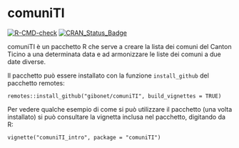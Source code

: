 # comuniTI

[![R-CMD-check](https://github.com/gibonet/comuniTI/actions/workflows/R-CMD-check.yaml/badge.svg)](https://github.com/gibonet/comuniTI/actions/workflows/R-CMD-check.yaml)
[![CRAN\_Status\_Badge](http://www.r-pkg.org/badges/version/comuniTI)](http://cran.r-project.org/package=comuniTI)

comuniTI è un pacchetto R che serve a creare la lista dei comuni del Canton Ticino a una determinata data e ad armonizzare le liste dei comuni a due date diverse.

Il pacchetto può essere installato con la funzione `install_github` del pacchetto remotes:

```
remotes::install_github("gibonet/comuniTI", build_vignettes = TRUE)
```


Per vedere qualche esempio di come si può utilizzare il pacchetto (una volta installato) si può consultare 
la vignetta inclusa nel pacchetto, digitando da R:

```
vignette("comuniTI_intro", package = "comuniTI")
```

